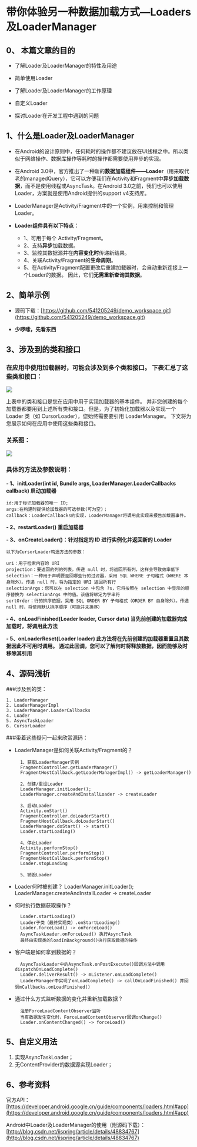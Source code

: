 # 带你体验另一种数据加载方式—Loaders及LoaderManager



## 0、 本篇文章的目的

- 了解Loader及LoaderManager的特性及用途
        
- 简单使用Loader
        
- 了解Loader及LoaderManager的工作原理
        
- 自定义Loader

- 探讨Loader在开发工程中遇到的问题

## 1、什么是Loader及LoaderManager

- 在Android的设计原则中，任何耗时的操作都不建议放在UI线程之中。所以类似于网络操作、数据库操作等耗时的操作都需要使用异步的实现。

- 在Android 3.0中，官方推出了一种新的**数据加载组件——Loader**（用来取代老的managedQuery），它可以方便我们在Activity和Fragment中**异步加载数据**，而不是使用线程或AsyncTask。在Android 3.0之前，我们也可以使用Loader，方案就是使用Android提供的support v4支持库。

- LoaderManager是Activity/Fragment中的一个实例，用来控制和管理Loader。

- **Loader组件具有以下特点：**
	
	- 1、可用于每个 Activity/Fragment。
	- 2、支持**异步**加载数据。
	- 3、监控其数据源并在**内容变化时**传递新结果。
	- 4、关联Activity/Fragment的**生命周期**。
	- 5、在Activity/Fragment配置更改后重建加载器时，会自动重新连接上一个Loader的数据。 因此，它们**无需重新查询其数据**。

## 2、简单示例
        
- 源码下载：[https://github.com/541205249/demo_workspace.git](https://github.com/541205249/demo_workspace.git)

- **少啰嗦，先看东西**
        
## 3、涉及到的类和接口

### 在应用中使用加载器时，可能会涉及到多个类和接口。 下表汇总了这些类和接口：

![](http://i.imgur.com/kBhyn5e.png)

上表中的类和接口是您在应用中用于实现加载器的基本组件。 并非您创建的每个加载器都要用到上述所有类和接口。但是，为了初始化加载器以及实现一个 Loader 类（如 CursorLoader），您始终需要要引用 LoaderManager。 下文将为您展示如何在应用中使用这些类和接口。

### 关系图：

![](http://i.imgur.com/hewuONu.png)

### **具体的方法及参数说明：**


**- 1、initLoader(int id, Bundle args, LoaderManager.LoaderCallbacks<D> callback) 启动加载器**
		
	id:用于标识加载器的唯一 ID;
	args:在构建时提供给加载器的可选参数(可为空)；
	callback：LoaderCallbacks的实现，LoaderManager将调用此实现来报告加载器事件。
	
**- 2、restartLoader()  重启加载器**

**- 3、onCreateLoader()：针对指定的 ID 进行实例化并返回新的 Loader**

	以下为CursorLoader构造方法的参数：

	uri：用于检索内容的 URI
	projection：要返回的列的列表。传递 null 时，将返回所有列，这样会导致效率低下
	selection：一种用于声明要返回哪些行的过滤器，采用 SQL WHERE 子句格式（WHERE 本身除外）。传递 null 时，将为指定的 URI 返回所有行
	selectionArgs：您可以在 selection 中包含 ?s，它将按照在 selection 中显示的顺序替换为 selectionArgs 中的值。该值将绑定为字串符
	sortOrder：行的排序依据，采用 SQL ORDER BY 子句格式（ORDER BY 自身除外）。传递 null 时，将使用默认排序顺序（可能并未排序）

**- 4、onLoadFinished(Loader<Cursor> loader, Cursor data) 当先前创建的加载器完成加载时，将调用此方法**

**- 5、onLoaderReset(Loader loader)  此方法将在先前创建的加载器重置且其数据因此不可用时调用。 通过此回调，您可以了解何时将释放数据，因而能够及时移除其引用**

## 4、源码浅析

###涉及到的类：

	1. LoaderManager
	2. LoaderManagerImpl
	3. LoaderManager.LoaderCallbacks
	4. Loader
	5. AsyncTaskLoader
	6. CursorLoader

###带着这些疑问一起来欣赏源码：

- LoaderManager是如何关联Activity/Fragment的？

		1、获取LoaderManager实例
		FragmentController.getLoaderManager()
		FragmentHostCallback.getLoaderManagerImpl() -> getLoaderManager()

		2、创建/重设Loader
		LoaderManager.initLoader();
		LoaderManager.createAndInstallLoader -> createLoader

		3、启动Loader
		Activity.onStart()
		FragmentController.doLoaderStart()
		FragmentHostCallback.doLoaderStart()
		LoaderManager.doStart() -> start()
		Loader.startLoading()

		4、停止Loader
		Activity.performStop()
		FragmentController.performStop()
		FragmentHostCallback.performStop()
		Loader.stopLoading

		5、销毁Loader

- Loader何时被创建？
		LoaderManager.initLoader();
		LoaderManager.createAndInstallLoader -> createLoader
		
- 何时执行数据获取操作？

		Loader.startLoading()
		Loader子类（最终实现类）.onStartLoading()
		Loader.forceLoad() -> onForceLoad()
		AsyncTaskLoader.onForceLoad() 执行AsyncTask
		最终由实现类的loadInBackground()执行获取数据的操作

- 客户端是如何拿到数据的？

		AsyncTaskLoader中的AsyncTask.onPostExecute()回调方法中调用dispatchOnLoadComplete()
		Loader.deliverResult() -> mListener.onLoadComplete()
		LoaderManager中实现了onLoadComplete() -> callOnLoadFinished() 并回调mCallbacks.onLoadFinished()

- 通过什么方式监听数据的变化并重新加载数据？

		注册ForceLoadContentObserver监听
		当有数据发生变化时，ForceLoadContentObserver回调onChange()
		Loader.onContentChanged() -> forceLoad()
		

## 5、自定义用法
	
1. 实现AsyncTaskLoader；
2. 无ContentProvider的数据源实现Loader；


## 6、参考资料
官方API：[https://developer.android.google.cn/guide/components/loaders.html#app](https://developer.android.google.cn/guide/components/loaders.html#app)

 Android中Loader及LoaderManager的使用（附源码下载）：[http://blog.csdn.net/iispring/article/details/48834767](http://blog.csdn.net/iispring/article/details/48834767)
